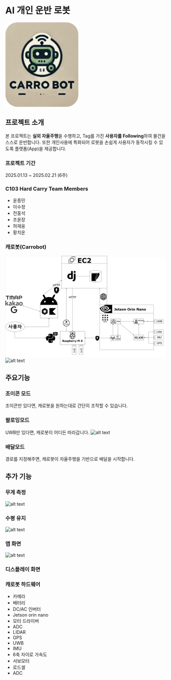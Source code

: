 # AI 개인 운반 로봇
![alt text](docs/img/logo.png)
## 프로젝트 소개
본 프로젝트는 **실외 자율주행**을 수행하고, Tag를 가진 **사용자를 Following**하여 물건을 스스로 운반합니다. 또한 개인사용에 특화되어 로봇을 손쉽게 사용자가 동작시킬 수 있도록 플랫폼(App)을 제공합니다.
### 프로젝트 기간
2025.01.13 ~ 2025.02.21 (6주)
### C103 Hard Carry Team Members
- 윤종민
- 이수정
- 전홍석
- 조윤장
- 허재웅
- 황치운
  
### 캐로봇(Carrobot)
![alt text](docs/img/image-2.png)
![alt text](<docs/img/New Collage (4).gif>)

## 주요기능

### 조이콘 모드
조이콘만 있다면, 캐로봇을 원하는대로 간단히 조작할 수 있습니다.

### 팔로잉모드
UWB만 있다면, 캐로봇이 어디든 따라갑니다.
![alt text](docs/img/UWB.gif)  

### 배달모드
경로를 지정해주면, 캐로봇이 자율주행을 기반으로 배달을 시작합니다.

## 추가 기능

### 무게 측정
![alt text](<docs/img/제목 없는 디자인 (3).gif>)

### 수평 유지
![alt text](<docs/img/rn_image_picker_lib_temp_e243a6d9-be49-42c1-9c20-ab5f3694e293 (1).gif>)

### 앱 화면
![alt text](<docs/img/New Collage (6).gif>)

### 디스플레이 화면



### 캐로봇 하드웨어
- 카메라
- 배터리
- DC/AC 인버터
- Jetson orin nano
- 모터 드라이버
- ADC
- LIDAR
- GPS
- UWB
- IMU
- 6축 자이로 가속도
- 서보모터
- 로드셀
- ADC
